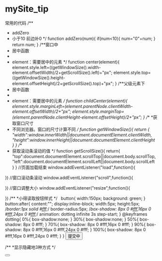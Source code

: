 # mySite_tip
常用的代码
/**
 * addZero
 * 小于10 前边补0
 */
function addZero(num){
    if(num<10){
        num="0"+num;
    }
    return num;
}
/**窗口中
 * 居中函数
 *
 * element：需要居中的元素
 */
function center(element){
    element.style.left=((getWindowSize().width-element.offsetWidth)/2+getScrollSize().left)+"px";
    element.style.top=((getWindowSize().height-element.offsetHeight)/2+getScrollSize().top)+"px";
}
/**父级元素下
 * 居中函数
 *
 * element：需要居中的元素
 */
function childCenter(element){
        element.style.marginLeft=(element.parentNode.clientWidth-element.offsetWidth)/2+"px";
        element.style.marginTop=(element.parentNode.clientHeight-element.offsetHeight)/2+"px";
}
/**
 *获取窗口尺寸
 * 不同浏览器。窗口的尺寸计算不同
 */
function getWindowSize(){
    return {
    "width":window.innerWidth||document.documentElement.clientWidth,
    "height":window.innerHeight||document.documentElement.clientHeight
    }
}
/**
 * 获取滚动条滚动的值
 */
function getScrollSize(){
    return{
        "top":document.documentElement.scrollTop||document.body.scrollTop,
        "left":document.documentElement.scrollLeft||document.body.scrollLeft
    }
}
//页面加载结束
window.addEventListener("load",function(){

 })
//窗口滚动条滚动
 window.addEventListener("scroll",function(){

 })
 //窗口调整大小
 window.addEventListener("resize",function(){

 })
/**
*小得读取按钮样式
*/
    button{
        width:150px;
        background: green;
    }
    button:after{
        content:"";
        display:inline-block;
        width:5px;
        height:5px;
        /*border:1px solid #fff;*/
        border-radius:5px;
        /*box-shadow: 8px 0 #fff,16px 0 #fff,24px 0 #fff;*/
        animation: dotting infinite 3s step-start;
    }
    @keyframes dotting{
        0%{
            box-shadow:none;
        }
        30%{
            box-shadow:none;
        }
        50%{
            box-shadow: 8px 0 #fff;
        }
        70%{
            box-shadow: 8px 0 #fff,16px 0 #fff;
        }
        90%{
            box-shadow: 8px 0 #fff,16px 0 #fff,24px 0 #fff;
        }
        100%{
            box-shadow: 8px 0 #fff,16px 0 #fff,24px 0 #fff;
        }
    }
 <button>提交中</button>

/**
*显示隐藏地3种方式
*/
<!DOCTYPE html>
<html lang="en">
<head>
    <meta charset="UTF-8">
    <title>Document</title>
</head>
<body>
    <button></button>
    <br/>
    <img src=" " alt="">
    <script type="text/javascript">
    var btn=document.querySelector("button");
    var img=document.querySelector("img");
        // 常规
        btn.addEventListener("click",function(){
            if(img.style.display=="none"){
                img.style.display="block";
            }else{
                img.style.display="none";
            } ;
        });


        //三元
        btn.addEventListener("click",function(){
            img.style.display=(img.style.display=="none")?"block":"none";
        });   


        //布尔型变量的切换
        var b=true;
        btn.addEventListener("click",function(){
            if(b){
                img.style.display="none";
                b=false;
            }else{
                img.style.display="block";
                b=true;
            } ;
        });


        //switch
        btn.addEventListener("click",function(){
            switch(img.style.display){
                case "":
                img.style.display="none";
                break;
                case "none":
                img.style.display="";
                break;
            };
        });
    </script>
</body>
</html>

/**
*异步  同步  默认时事件
*/
stopPropagation()：阻止事件传递（ie下有差异）
preventDefault();阻止默认动作（ie下有差异）



async 异步
defer加载
